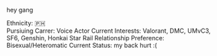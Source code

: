 hey gang

Ethnicity: 🇵🇭  
Pursiuing Carrer: Voice Actor
Current Interests: Valorant, DMC, UMvC3, SF6, Genshin, Honkai Star Rail
Relationship Preference: Bisexual/Heteromatic
Current Status: my back hurt :(
